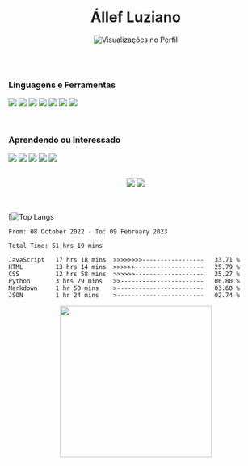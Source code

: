 <div align=center>
<h1>Állef Luziano</h1>

![Visualizações no Perfil](https://gpvc.arturio.dev/allefluziano)
<br>

</div>
<br>
<br>


### Linguagens e Ferramentas
![](https://img.shields.io/badge/-JavaScript-black?style=flat&logo=javascript)
![](https://img.shields.io/badge/-HTML-black?style=flat&logo=html5)
![](https://img.shields.io/badge/-CSS-black?style=flat&logo=css3)
![](https://img.shields.io/badge/-Git-black?style=flat&logo=git)
![](https://img.shields.io/badge/-GitHub-black?style=flat&logo=github)
![](https://img.shields.io/badge/-Markdown-black?style=flat&logo=markdown)
![](https://img.shields.io/badge/-Json-black?style=flat&logo=json)


<br>

### Aprendendo ou Interessado
![](https://img.shields.io/badge/-ReactJs-black?style=flat&logo=react)
![](https://img.shields.io/badge/-NodeJs-black?style=flat&logo=node.js)
![](https://img.shields.io/badge/-MySQL-black?style=flat&logo=mysql)
![](https://img.shields.io/badge/-NextJs-black?style=flat&logo=next.js)
![](https://img.shields.io/badge/-Typescript-black?style=flat&logo=typescript)

<br>
<div align="center">
<img src="https://github-readme-stats.vercel.app/api?username=allefluziano&hide_border=true&count_private=true&show_icons=true&theme=tokyonight">
<img src="https://github-readme-streak-stats.herokuapp.com/?user=allefluziano&theme=tokyonight&hide_border=true">
</div>
<br>
<br>

[![Top Langs](https://github-readme-stats.vercel.app/api/top-langs/?username=allefluziano&langs_count=8)


<!--START_SECTION:waka-->

```text
From: 08 October 2022 - To: 09 February 2023

Total Time: 51 hrs 19 mins

JavaScript   17 hrs 18 mins  >>>>>>>>-----------------   33.71 %
HTML         13 hrs 14 mins  >>>>>>-------------------   25.79 %
CSS          12 hrs 58 mins  >>>>>>-------------------   25.27 %
Python       3 hrs 29 mins   >>-----------------------   06.80 %
Markdown     1 hr 50 mins    >------------------------   03.60 %
JSON         1 hr 24 mins    >------------------------   02.74 %
```

<!--END_SECTION:waka-->

<div align="center">
<a href="https://open.spotify.com/user/12153387541"><img src="https://novatorem.vercel.app/api/spotify?background_color=0d1117&border_color=ffffff" width="300"></a>
</div>